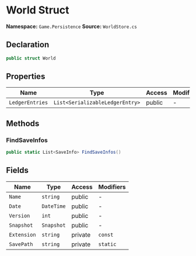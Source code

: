 # World Struct

**Namespace:** `Game.Persistence`
**Source:** `WorldStore.cs`

## Declaration

```csharp
public struct World
```

## Properties

| Name | Type | Access | Modifiers |
|------|------|--------|-----------|
| `LedgerEntries` | `List<SerializableLedgerEntry>` | public | - |

## Methods

### FindSaveInfos

```csharp
public static List<SaveInfo> FindSaveInfos()
```

## Fields

| Name | Type | Access | Modifiers |
|------|------|--------|-----------|
| `Name` | `string` | public | - |
| `Date` | `DateTime` | public | - |
| `Version` | `int` | public | - |
| `Snapshot` | `Snapshot` | public | - |
| `Extension` | `string` | private | `const` |
| `SavePath` | `string` | private | `static` |

